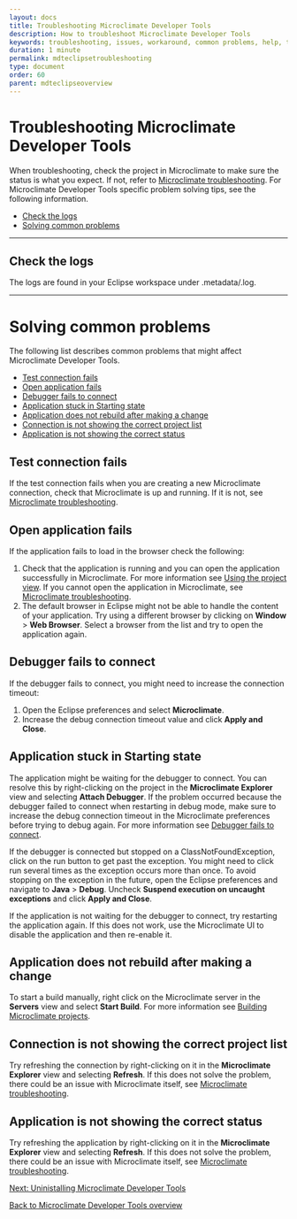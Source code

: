 ```yaml
---
layout: docs
title: Troubleshooting Microclimate Developer Tools
description: How to troubleshoot Microclimate Developer Tools
keywords: troubleshooting, issues, workaround, common problems, help, tools, eclipse
duration: 1 minute
permalink: mdteclipsetroubleshooting
type: document
order: 60
parent: mdteclipseoverview
---
```


# Troubleshooting Microclimate Developer Tools

When troubleshooting, check the project in Microclimate to make sure the status is what you expect.  If not, refer to [Microclimate troubleshooting](troubleshooting).  For Microclimate Developer Tools specific problem solving tips, see the following information.

* [Check the logs](#check-the-logs)
* [Solving common problems](#solving-common-problems)

---
## Check the logs
The logs are found in your Eclipse workspace under .metadata/.log.

---
# Solving common problems
The following list describes common problems that might affect Microclimate Developer Tools.

- [Test connection fails](#test-connection-fails)
- [Open application fails](#open-application-fails)
- [Debugger fails to connect](#debugger-fails-to-connect)
- [Application stuck in Starting state](#application-stuck-in-starting-state)
- [Application does not rebuild after making a change](#application-does-not-rebuild-after-making-a-change)
- [Connection is not showing the correct project list](#connection-is-not-showing-the-correct-project-list)
- [Application is not showing the correct status](#application-is-not-showing-the-correct-status)

## Test connection fails
If the test connection fails when you are creating a new Microclimate connection, check that Microclimate is up and running.  If it is not, see [Microclimate troubleshooting](troubleshooting).

## Open application fails
If the application fails to load in the browser check the following:
1. Check that the application is running and you can open the application successfully in Microclimate.  For more information see [Using the project view](projectview).  If you cannot open the application in Microclimate, see [Microclimate troubleshooting](troubleshooting).
2. The default browser in Eclipse might not be able to handle the content of your application.  Try using a different browser by clicking on **Window** > **Web Browser**.  Select a browser from the list and try to open the application again.

## Debugger fails to connect
If the debugger fails to connect, you might need to increase the connection timeout:
1. Open the Eclipse preferences and select **Microclimate**.
2. Increase the debug connection timeout value and click **Apply and Close**.

## Application stuck in Starting state
The application might be waiting for the debugger to connect. You can resolve this by right-clicking on the project in the **Microclimate Explorer** view and selecting **Attach Debugger**.  If the problem occurred because the debugger failed to connect when restarting in debug mode, make sure to increase the debug connection timeout in the Microclimate preferences before trying to debug again. For more information see [Debugger fails to connect](#debugger-fails-to-connect).

If the debugger is connected but stopped on a ClassNotFoundException, click on the run button to get past the exception. You might need to click run several times as the exception occurs more than once. To avoid stopping on the exception in the future, open the Eclipse preferences and navigate to **Java** > **Debug**. Uncheck **Suspend execution on uncaught exceptions** and click **Apply and Close**.

If the application is not waiting for the debugger to connect, try restarting the application again. If this does not work, use the Microclimate UI to disable the application and then re-enable it.

## Application does not rebuild after making a change
To start a build manually, right click on the Microclimate server in the **Servers** view and select **Start Build**.  For more information see [Building Microclimate projects](mdteclipsebuildproject).

## Connection is not showing the correct project list
Try refreshing the connection by right-clicking on it in the **Microclimate Explorer** view and selecting **Refresh**. If this does not solve the problem, there could be an issue with Microclimate itself, see [Microclimate troubleshooting](troubleshooting).

## Application is not showing the correct status
Try refreshing the application by right-clicking on it in the **Microclimate Explorer** view and selecting **Refresh**. If this does not solve the problem, there could be an issue with Microclimate itself, see [Microclimate troubleshooting](troubleshooting).

[Next: Uninistalling Microclimate Developer Tools](mdteclipseuninstall)

[Back to Microclimate Developer Tools overview](mdteclipseoverview)
